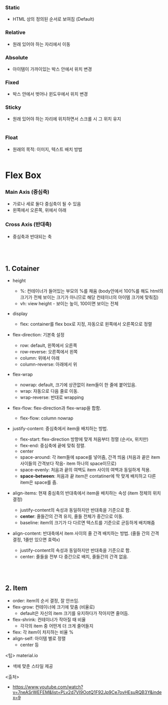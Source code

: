 ### Static
- HTML 상의 정의된 순서로 보여짐 (Default)
### Relative
- 원래 있어야 하는 자리에서 이동
### Absolute
- 아이템이 가까이있는 박스 안에서 위치 변경
### Fixed
- 박스 안에서 벗어나 윈도우에서 위치 변경
### Sticky
- 원래 있어야 하는 자리에 위치하면서 스크롤 시 그 위치 유지
</br></br>
### Float
- 원래의 목적: 이미지, 텍스트 배치 방법
</br></br>

# Flex Box
### Main Axis (중심축)
- 가로나 세로 둘다 중심축이 될 수 있음
- 왼쪽에서 오른쪽, 위에서 아래

### Cross Axis (반대축)
- 중심축과 반대되는 축
</br></br>
</br></br>
## 1. Cotainer
 - height
   - %: 컨테이너가 들어있는 부모의 %를 채움 (body안에서 100%를 해도 html의 크기가 전체 보이는 크기가 아니므로 해당 컨테이너의 아이템 크기에 맞춰짐)
   - vh: view height - 보이는 높이, 100이면 보이는 전체
   
 - display
   - flex: container를 flex box로 지정, 자동으로 왼쪽에서 오른쪽으로 정렬
   
 - flex-direction: 기본축 설정
   - row: default, 왼쪽에서 오른쪽
   - row-reverse: 오른쪽에서 왼쪽
   - column: 위에서 아래
   - column-reverse: 아래에서 위
   
 - flex-wrap
   - nowrap: default, 크기에 상관없이 item들이 한 줄에 붙어있음.
   - wrap: 자동으로 다음 줄로 이동.
   - wrap-reverse: 반대로 wrapping
   
 - flex-flow: flex-direction과 flex-wrap을 합함.
   - flex-flow: column nowrap
   
 - justify-content: 중심축에서 item을 배치하는 방법.
   - flex-start: flex-direction 방향에 맞게 처음부터 정렬 (순서x, 위치만)
   - flex-end: 중심축에 끝에 맞춰 정렬.
   - center
   - space-around: 각 item들에 space를 넣어줌, 간격 띄움 (처음과 끝은 item 사이들의 간격보다 작음- item 하나의 space이므로)
   - space-evenly: 처음과 끝의 여백도 item 사이의 여백과 동일하게 적용.
   - **space-between**: 처음과 끝 item은 contatiner에 딱 맞게 배치하고 다른 item은 space를 줌.
 
 - align-items: 현재 중심축의 반대축에서 item을 배치하는 속성 (item 정체의 위치 결정)
   - justify-content의 속성과 동일하지만 반대축을 기준으로 함.
   - **center**: 줄들간의 간격 유지, 줄들 전체가 중간으로 이동.
   - baseline: item의 크기가 다 다르면 텍스트를 기준으로 균등하게 배치해줌

- align-content: 반대축에서 item 사이의 줄 간격 배치하는 방법. (줄들 간의 간격 결정, 1줄만 있으면 효력x)
    - justify-content의 속성과 동일하지만 반대축을 기준으로 함.
    - center: 줄들을 전부 다 중간으로 배치, 줄들간의 간격 없음.
    
</br></br>
    
## 2. Item
- order: item의 순서 결정, 잘 안쓰임.
- flex-grow: 컨테이너에 크기에 맞춤 (비율로)
   - default은 자신의 item 크기를 유지하다가 작아지면 줄어듬. 
- flex-shrink: 컨테이너가 작아질 때 비율
   - 각각의 item 중 어떤게 더 크게 줄어들지
- flex: 각 item이 차지하는 비율 %
- align-self: 아이템 별로 정렬
   - center 등



<팁>
material.io
- 색에 맞춘 스타일 제공

<출처>
- https://www.youtube.com/watch?v=7neASrWEFEM&list=PLv2d7VI9OotQ1F92Jp9Ce7ovHEsuRQB3Y&index=9
